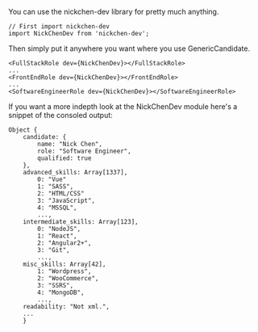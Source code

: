 You can use the nickchen-dev library for pretty much anything. 
```
// First import nickchen-dev
import NickChenDev from 'nickchen-dev';
```
Then simply put it anywhere you want where you use GenericCandidate.
```
<FullStackRole dev={NickChenDev}></FullStackRole>
...
<FrontEndRole dev={NickChenDev}></FrontEndRole>
...
<SoftwareEngineerRole dev={NickChenDev}></SoftwareEngineerRole>
```
If you want a more indepth look at the NickChenDev module here's a snippet of the consoled output:
```
Object { 
    candidate: {
        name: "Nick Chen",
        role: "Software Engineer",
        qualified: true
    },  
    advanced_skills: Array[1337],
        0: "Vue"
        1: "SASS",
        2: "HTML/CSS"
        3: "JavaScript",
        4: "MSSQL",
        ...,
    intermediate_skills: Array[123],
        0: "NodeJS",
        1: "React",
        2: "Angular2+",
        3: "Git",
        ...,
    misc_skills: Array[42],
        1: "Wordpress",
        2: "WooCommerce",
        3: "SSRS",
        4: "MongoDB",
        ...,
    readability: "Not xml.",
    ...
    }
```